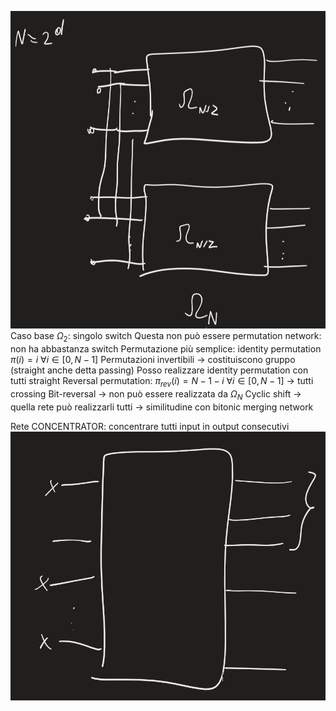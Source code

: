 ![400](img22.png)
Caso base $\Omega_2$: singolo switch
Questa non può essere permutation network: non ha abbastanza switch
Permutazione più semplice: identity permutation $\pi(i)=i \ \forall i\in[0,N-1]$
Permutazioni invertibili -> costituiscono gruppo
(straight anche detta passing)
Posso realizzare identity permutation con tutti straight
Reversal permutation: $\pi_{rev}(i)=N-1-i \ \forall i\in[0,N-1]$ -> tutti crossing
Bit-reversal -> non può essere realizzata da $\Omega_N$
Cyclic shift -> quella rete può realizzarli tutti -> similitudine con bitonic merging network

Rete CONCENTRATOR: concentrare tutti input in output consecutivi
![400](img23.png)
